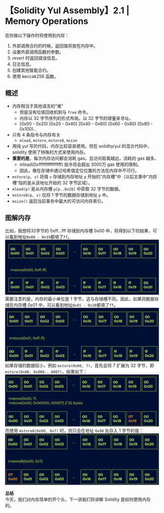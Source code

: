 # 【Solidity Yul Assembly】2.1 | Memory Operations

在你做以下操作时将使用到内存：
1. 外部调用合约的时候，返回值将放在内存中。
2. 设置外部调用函数的参数。
3. revert 时返回错误信息。
4. 日志信息。
5. 创建其他智能合约。
6. 使用 keccak256 函数。

## 概述
- 内存相当于其他语言的“堆”
  - 但是没有垃圾回收机制与 `free` 命令。
  - 内存以 32 字节序列的形式布局。以 32 字节的增量来寻址。
  - [0x00 - 0x20) [0x20 - 0x40) [0x40 - 0x60) [0x60 - 0x80) [0x80 - 0x100)...
- 只有 4 条指令与内存有关
  - `mload`, `mstore`, `mstore8`, `msize`
- 用纯 yul 写的代码，内存比较容易使用。但在 solidity/yul 的混合代码中， solidity 使用了特殊的方式来使用内存。
- **重要的是**，每次内存访问都会消耗 gas，且访问距离越远，消耗的 gas 越多。
  - mload(0xffffffffffffffff) 指令将会超出 3000万 gas 使用的限制。
  - 因此，像在存储中通过哈希值定位位置的方法在内存中不可行。
- `mstore(p, v)` 将值 `v` 存储到内存地址 `p` 开始的“内存槽”中（以后文章中“内存槽”指的是从该地址开始的 32 字节区域）。
- `mload(p)` 是从内存槽 `p[p..0x20]` 中获取 32 字节的数据。
- `mstore8(p, v)` 仅将 1 字节的数据存储到地址 `p` 中。
- `msize()` 返回当前事务中最大的可访问内存索引。

## 图解内存
比如，我想将32字节的 0xff...fff 存储到内存槽 0x00 中，将得到以下的结果，可以看到地址`0x00 - 0x19`都填了`ff`。
![](/img/yul-2.1/1.png)
需要注意的是，内存的最小单位是 1 字节，这与存储槽不同。因此，如果将数据存储在内存槽 0x01 中，可以看到地址`0x01 - 0x20`都填了`ff`。
![](/img/yul-2.1/2.png)
如果存储的数据较小，例如 `mstore(0x00, 7)`，首先会将 7 扩展为 32 字节，即 `mstore(0x00, 0x000...0007)`，结果如下：
![](/img/yul-2.1/3.png)
而使用 `mstore8(0x00, 0x7)` 时，则只会在地址 `0x00` 处存入 1 字节的值：
![](/img/yul-2.1/4.png)

**总结**  
今天，我们对内存简单的开个头，下一讲我们将讲解 Solidity 是如何使用内存的。